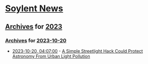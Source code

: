 # [Soylent News](../../../README.md)

## [Archives](../../index.md) for [2023](../index.md)

### [Archives](../../index.md) for [2023-10-20](index.md)

* [2023-10-20, 04:07:00](https://soylentnews.org/article.pl?sid=23/10/19/0359247&from=rss) - [A Simple Streetlight Hack Could Protect Astronomy From Urban Light Pollution](https://soylentnews.org/article.pl?sid=23/10/19/0359247&from=rss)
